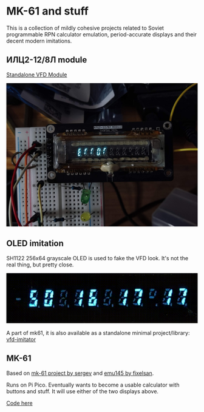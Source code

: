 # MK-61 and stuff

This is a collection of mildly cohesive projects related to Soviet programmable RPN calculator emulation, period-accurate displays and their decent modern imitations.

## ИЛЦ2-12/8Л module

[Standalone VFD Module](/vfdmodule)

![assembled module](/vfd/doc/ilc2-module-assembled.jpg)

## OLED imitation

SH1122 256x64 grayscale OLED is used to fake the VFD look. It's not the real thing, but pretty close.

![fake paws](/vfd/doc/oled-fake-paws.gif)

A part of mk61, it is also available as a standalone minimal project/library: [vfd-imitator](https://github.com/svofski/vfd-imitator)

## MK-61

Based on [mk-61 project by sergev](https://github.com/sergev/mk-61) and [emu145 by fixelsan](https://github.com/fixelsan/emu145/). 

Runs on Pi Pico. Eventually wants to become a usable calculator with buttons and stuff. It will use either of the two displays above.

[Code here](/arduino/mk61vak)
